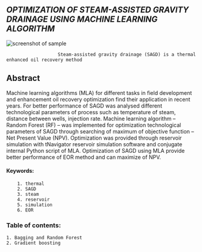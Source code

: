 ##            ***OPTIMIZATION OF STEAM-ASSISTED GRAVITY DRAINAGE USING MACHINE LEARNING ALGORITHM***
![screenshot of sample](https://apschool.ru/wp-content/uploads/2016/06/2010-11-depth-conversion-fig03-1024x752.jpg)

                       Steam-assisted gravity drainage (SAGD) is a thermal enhanced oil recovery method

## Abstract 
Machine learning algorithms (MLA) for different tasks in field development and enhancement oil recovery optimization find their application in recent years. For better performance of SAGD was analysed different technological parameters of process such as temperature of steam, distance between wells, injection rate. Machine learning algorithm – Random Forest (RF) – was implemented for optimization technological parameters of SAGD through searching of maximum of objective function – Net Present Value (NPV). Optimization was provided through reservoir simulation with tNavigator reservoir simulation software and conjugate internal Python script of MLA. Optimization of SAGD using MLA provide better performance of EOR method and can maximize of NPV.

#### Keywords: 
        1. thermal 
        2. SAGD 
        3. steam 
        4. reservoir 
        5. simulation 
        6. EOR


### Table of contents:
    1. Bagging and Random Forest
    2. Gradient boosting
